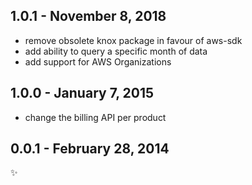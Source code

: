 1.0.1 - November 8, 2018
-------------------------
- remove obsolete knox package in favour of aws-sdk
- add ability to query a specific month of data
- add support for AWS Organizations

1.0.0 - January 7, 2015
-------------------------
- change the billing API per product

0.0.1 - February 28, 2014
-------------------------
:sparkles:
